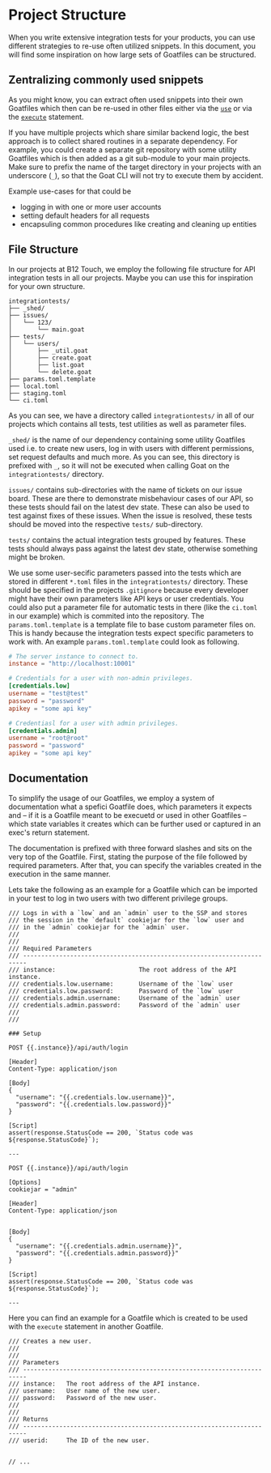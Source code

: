 # Project Structure

When you write extensive integration tests for your products, you can use different strategies to re-use often utilized snippets. In this document, you will find some inspiration on how large sets of Goatfiles can be structured.

## Zentralizing commonly used snippets

As you might know, you can extract often used snippets into their own Goatfiles which then can be re-used in other files either via the [`use`](../goatfile/import-statement.md) or via the [`execute`](../goatfile/execute-statement.md) statement.

If you have multiple projects which share similar backend logic, the best approach is to collect shared routines in a separate dependency. For example, you could create a separate git repository with some utility Goatfiles which is then added as a git sub-module to your main projects. Make sure to prefix the name of the target directory in your projects with an underscore (`_`), so that the Goat CLI will not try to execute them by accident. 

Example use-cases for that could be
- logging in with one or more user accounts
- setting default headers for all requests
- encapsuling common procedures like creating and cleaning up entities

## File Structure

In our projects at B12 Touch, we employ the following file structure for API integration tests in all our projects. Maybe you can use this for inspiration for your own structure.

```
integrationtests/
├── _shed/
├── issues/
│   └── 123/
│       └── main.goat
├── tests/
│   └── users/
│       ├── _util.goat
│       ├── create.goat
│       ├── list.goat
│       └── delete.goat
├── params.toml.template
├── local.toml
├── staging.toml
└── ci.toml
```

As you can see, we have a directory called `integrationtests/` in all of our projects which contains all tests, test utilities as well as parameter files.

`_shed/` is the name of our dependency containing some utility Goatfiles used i.e. to create new users, log in with users with different permissions, set request defaults and much more. As you can see, this directory is prefixed with `_`, so it will not be executed when calling Goat on the `integrationtests/` directory.

`issues/` contains sub-directories with the name of tickets on our issue board. These are there to demonstrate misbehaviour cases of our API, so these tests should fail on the latest dev state. These can also be used to test against fixes of these issues. When the issue is resolved, these tests should be moved into the respective `tests/` sub-directory.

`tests/` contains the actual integration tests grouped by features. These tests should always pass against the latest dev state, otherwise something might be broken.

We use some user-secific parameters passed into the tests which are stored in different `*.toml` files in the `integrationtests/` directory. These should be specified in the projects `.gitignore` because every developer might have their own parameters like API keys or user credentials. You could also put a parameter file for automatic tests in there (like the `ci.toml` in our example) which is commited into the repository. The `params.toml.template` is a template file to base custom parameter files on. This is handy because the integration tests expect specific parameters to work with. An example `params.toml.template` could look as following.

```toml
# The server instance to connect to.
instance = "http://localhost:10001"

# Credentials for a user with non-admin privileges.
[credentials.low]
username = "test@test"
password = "password"
apikey = "some api key"

# Credentiasl for a user with admin privileges.
[credentials.admin]
username = "root@root"
password = "password"
apikey = "some api key"
```

## Documentation

To simplify the usage of our Goatfiles, we employ a system of documentation what a spefici Goatfile does, which parameters it expects and – if it is a Goatfile meant to be execuetd or used in other Goatfiles – which state variables it creates which can be further used or captured in an exec's return statement.

The documentation is prefixed with three forward slashes and sits on the very top of the Goatfile. First, stating the purpose of the file followed by required parameters. After that, you can specify the variables created in the execution in the same manner.

Lets take the following as an example for a Goatfile which can be imported in your test to log in two users with two different privilege groups.
```
/// Logs in with a `low` and an `admin` user to the SSP and stores
/// the session in the `default` cookiejar for the `low` user and
/// in the `admin` cookiejar for the `admin` user.
/// 
/// 
/// Required Parameters
/// -----------------------------------------------------------------------
/// instance:                       The root address of the API instance.
/// credentials.low.username:       Username of the `low` user
/// credentials.low.password:       Password of the `low` user
/// credentials.admin.username:     Username of the `admin` user
/// credentials.admin.password:     Password of the `admin` user
/// 
/// 

### Setup

POST {{.instance}}/api/auth/login

[Header]
Content-Type: application/json

[Body]
{
  "username": "{{.credentials.low.username}}",
  "password": "{{.credentials.low.password}}"
}

[Script]
assert(response.StatusCode == 200, `Status code was ${response.StatusCode}`);

---

POST {{.instance}}/api/auth/login

[Options]
cookiejar = "admin"

[Header]
Content-Type: application/json


[Body]
{
  "username": "{{.credentials.admin.username}}",
  "password": "{{.credentials.admin.password}}"
}

[Script]
assert(response.StatusCode == 200, `Status code was ${response.StatusCode}`);

---
```

Here you can find an example for a Goatfile which is created to be used with the `execute` statement in another Goatfile.

```
/// Creates a new user.
/// 
/// 
/// Parameters
/// -----------------------------------------------------------------------
/// instance:   The root address of the API instance.
/// username:   User name of the new user.
/// password:   Password of the new user.
/// 
///
/// Returns
/// -----------------------------------------------------------------------
/// userid:     The ID of the new user.


// ...
```

